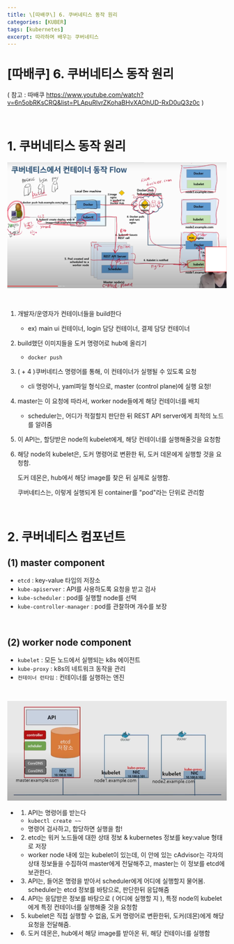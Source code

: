 ```yaml
---
title: \[따배쿠\] 6. 쿠버네티스 동작 원리
categories: [KUBER]
tags: [kubernetes]
excerpt: 따라하며 배우는 쿠버네티스
---
```


<script src="https://cdn.mathjax.org/mathjax/latest/MathJax.js?config=TeX-AMS-MML_HTMLorMML" type="text/javascript"></script>

# \[따배쿠] 6. 쿠버네티스 동작 원리

( 참고 : 따배쿠 https://www.youtube.com/watch?v=6n5obRKsCRQ&list=PLApuRlvrZKohaBHvXAOhUD-RxD0uQ3z0c )

<br>

# 1. 쿠버네티스 동작 원리

![figure2](/assets/img/kuber/img7.png)

<br>

1. 개발자/운영자가 컨테이너들을 build한다
   - ex) main ui 컨테이너, login 담당 컨테이너, 결제 담당 컨테이너
2. build했던 이미지들을 도커 명령어로 hub에 올리기
   - `docker push`
3. ( + 4 )쿠버네티스 명령어를 통해, 이 컨테이너가 실행될 수 있도록 요청
   - cli 명령어나, yaml파일 형식으로, master (control plane)에 실행 요청!

5. master는 이 요청에 따라서, worker node들에게 해당 컨테이너를 배치

   - scheduler는, 어디가 적절할지 판단한 뒤 REST API server에게 최적의 노드를 알려줌

6. 이 API는, 할당받은 node의 kubelet에게, 해당 컨테이너를 실행해줄것을 요청함

7. 해당 node의 kubelet은, 도커 명령어로 변환한 뒤, 도커 데몬에게 실행할 것을 요청함.

   도커 데몬은, hub에서 해당 image를 찾은 뒤 실제로 실행함.

   쿠버네티스는, 이렇게 실행되게 된 container를 "pod"라는 단위로 관리함

<br>

# 2. 쿠버네티스 컴포넌트

## (1) master component

- `etcd` : key-value 타입의 저장소
- `kube-apiserver` : API를 사용하도록 요청을 받고 검사
- `kube-scheduler` : pod를 실행할 node를 선택
- `kube-controller-manager` : pod를 관찰하며 개수를 보장

<br>

## (2) worker node component

- `kubelet` : 모든 노드에서 실행되는 k8s 에이전트
- `kube-proxy` : k8s의 네트워크 동작을 관리
- `컨테이너 런타임` : 컨테이너를 실행하는 엔진

<br>

![figure2](/assets/img/kuber/img8.png)

- 1) API는 명령어를 받는다
  - `kubectl create ~~`
  - 명령어 검사하고, 합당하면 실행을 함!
- 2) etcd는 워커 노드들에 대한 상태 정보 & kubernetes 정보를 key:value 형태로 저장
  - worker node 내에 있는 kubelet이 있는데, 이 안에 있는 cAdvisor는 각자의 상태 정보들을 수집하여 master에게 전달해주고, master는 이 정보를 etcd에 보관한다.
- 3) API는, 들어온 명령을 받아서 scheduler에게 어디에 실행할지 물어봄. scheduler는 etcd 정보를 바탕으로, 판단한뒤 응답해줌
- 4) API는 응답받은 정보를 바탕으로 ( 어디에 실행할 지 ), 특정 node의 kubelet에게 특정 컨테이너를 실행해줄 것을 요청함
- 5) kubelet은 직접 실행할 수 없음, 
  도커 명령어로 변환한뒤, 도커(데몬)에게 해당 요청을 전달해줌.
- 6) 도커 데몬은, hub에서 해당 image를 받아온 뒤, 해당 컨테이너를 실행함

